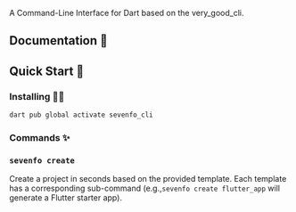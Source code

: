 
A Command-Line Interface for Dart based on the very_good_cli.

## Documentation 📝

## Quick Start 🚀

### Installing 🧑‍💻

```sh
dart pub global activate sevenfo_cli
```

### Commands ✨

### `sevenfo create`

Create a project in seconds based on the provided template. Each template has a corresponding sub-command (e.g.,`sevenfo create flutter_app` will generate a Flutter starter app).
